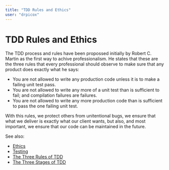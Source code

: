 ```yaml
---
title: "TDD Rules and Ethics"
user: "drpicox"
---
```


# TDD Rules and Ethics

The TDD process and rules have been propossed initially by Robert C. Martin as
the first way to achive professionalism. He states that these are the three
rules that every professional should observe to make sure that any product does
exactly what he says:

- You are not allowed to write any production code unless it is to make a
  failing unit test pass.
- You are not allowed to write any more of a unit test than is sufficient to
  fail; and compilation failures are failures.
- You are not allowed to write any more production code than is sufficient to
  pass the one failing unit test.

With this rules, we protect others from unitentional bugs, we ensure that what
we deliver is exactly what our client wants, but also, and most important, we
ensure that our code can be maintained in the future.

See also:

- [Ethics](/ethics)
- [Testing](/testing)
- [The Three Rules of TDD](/testing/the-three-rules-of-tdd)
- [The Three Stages of TDD](/testing/the-three-stages-of-tdd)